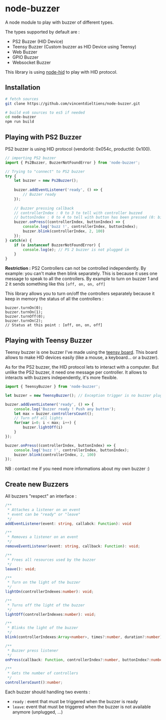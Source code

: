 # node-buzzer

A node module to play with buzzer of different types.

The types supported by default are :

* PS2 Buzzer (HID Device)
* Teensy Buzzer (Custom buzzer as HID Device using Teensy)
* Web Buzzer
* GPIO Buzzer
* Websocket Buzzer

This library is using [node-hid](https://github.com/node-hid/node-hid) to play with HID protocol.

Installation
------------

```bash
# fetch sources
git clone https://github.com/vincentdieltiens/node-buzzer.git

# build es6 sources to es5 if needed
cd node-buzzer
npm run build
```

Playing with PS2 Buzzer
-----------------------
PS2 buzzer is using HID protocol (vendorId: 0x054c, productId: 0x100).

```javascript
// importing PS2 buzzer
import { Ps2Buzzer, BuzzerNotFoundError } from 'node-buzzer';

// Trying to "connect" to PS2 buzzer
try {
    let buzzer = new Ps2Buzzer();
    
    buzzer.addEventListener('ready', () => {
        // Buzzer ready
    });
    
    // Buzzer pressing callback
    // controllerIndex : 0 to 3 to tell with controller buzzed
    // buttonIndex : 0 to 4 to tell with button has been pressed (0: big dome button, 1: blue, 2: orange: 3: green, 4: yellow)
    buzzer.onPress((controllerIndex, buttonIndex) => {
        console.log('buzz !', controllerIndex, buttonIndex);
        buzzer.blink(controllerIndex, 2, 100)
    });
} catch(e) {
    if (e instanceof BuzzerNotFoundError) {
        console.log(e); // PS 2 buzzer is not plugged in
    }
}
```

**Restriction :** PS2 Controllers can not be controlled independently. By example: you can't make then blink separately. This is because it uses one message to speak to all the controllers. By example to turn on buzzer 1 and 2 it sends something like this `[off, on, on, off]`

This library allows you to turn on/off the controllers separately because it keep in memory the status of all the controllers :

```javacsript
buzzer.turnOn(0);
buzzer.turnOn(1);
buzzer.turnOff(0);
buzzer.turnOn(2);
// Status at this point : [off, on, on, off]
```
Playing with Teensy Buzzer
-----------------------
Teensy buzzer is one buzzer I've made using the [teensy board](https://www.pjrc.com/teensy/). This board allows to make HID devices easily (like a mouse, a keyboard... or a buzzer).

As for the PS2 buzzer, the HID protocol lets to interact with a computer. But unlike the PS2 buzzer, it need one message per controller. It allows to interacts with buzzers independently, it's more flexible.

```javascript
import { TeensyBuzzer } from 'node-buzzer';

let buzzer = new TeensyBuzzer(); // Exception trigger is no buzzer plugged in

buzzer.addEventListener('ready', () => {
    console.log('Buzzer ready ! Push any button');
    let max = buzzer.controllersCount();
    // Turn off all lights
    for(var i=0; i < max; i++) {
        buzzer.lightOff(i)
    }
});

buzzer.onPress((controllerIndex, buttonIndex) => {
    console.log('buzz !', controllerIndex, buttonIndex);
    buzzer.blink(controllerIndex, 2, 100)
});
```

NB : contact me if you need more informations about my own buzzer :)

Create new Buzzers
------------------
All buzzers "respect" an interface :
```typescript
/**
 * Attaches a listener on an event
 * event can be "ready" or "leave"
 */
addEventListener(event: string, callabck: Function): void

/**
 * Removes a listener on an event
 */
removeEventListener(event: string, callback: Function): void;

/**
 * Frees all resources used by the buzzer
 */
leave(): void;

/**
 * Turn on the light of the buzzer
 */
lightOn(controllerIndexes:number): void;

/**
 * Turns off the light of the buzzer
 */
lightOff(controllerIndexes:number): void;

/**
 * Blinks the light of the buzzer
 */
blink(controllerIndexes:Array<number>, times?:number, duration?:number): void;

/**
 * Buzzer press listener
 */
onPress(callback: Function, controllerIndex?:number, buttonIndex?:number): Function;

/**
 * Gets the number of controllers
 */
controllersCount():number;
```

Each buzzer should handling two events :

* `ready` : event that must be triggered when the buzzer is ready 
* `leave`: event that must be triggered when the buzzer is not available anymore (unplugged, ...)

